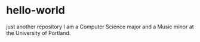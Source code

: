 # hello-world
just another repository
I am a Computer Science major and a Music minor at the University of Portland.
